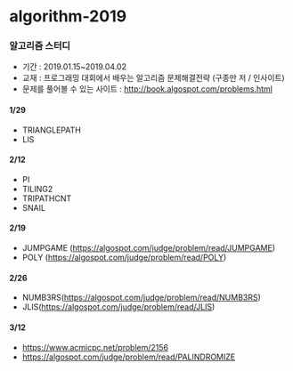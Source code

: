 # algorithm-2019
### 알고리즘 스터디
- 기간 : 2019.01.15~2019.04.02 
- 교재 : 프로그래밍 대회에서 배우는 알고리즘 문제해결전략 (구종만 저 / 인사이트)
- 문제를 풀어볼 수 있는 사이트 : http://book.algospot.com/problems.html

#### 1/29
* TRIANGLEPATH
* LIS

#### 2/12
* PI
* TILING2
* TRIPATHCNT
* SNAIL

#### 2/19
* JUMPGAME (https://algospot.com/judge/problem/read/JUMPGAME)
* POLY (https://algospot.com/judge/problem/read/POLY)

#### 2/26
* NUMB3RS(https://algospot.com/judge/problem/read/NUMB3RS)
* JLIS(https://algospot.com/judge/problem/read/JLIS)

#### 3/12
* https://www.acmicpc.net/problem/2156
* https://algospot.com/judge/problem/read/PALINDROMIZE
